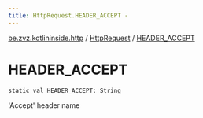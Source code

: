 ```yaml
---
title: HttpRequest.HEADER_ACCEPT - 
---
```


[be.zvz.kotlininside.http](../index.html) / [HttpRequest](index.html) / [HEADER_ACCEPT](./-h-e-a-d-e-r_-a-c-c-e-p-t.html)

# HEADER_ACCEPT

`static val HEADER_ACCEPT: String`

'Accept' header name

